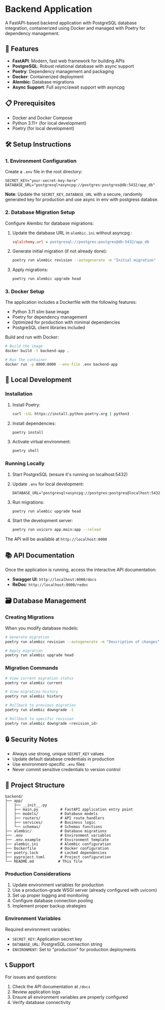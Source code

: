 # Backend Application

A FastAPI-based backend application with PostgreSQL database integration, containerized using Docker and managed with Poetry for dependency management.

## 🚀 Features

- **FastAPI**: Modern, fast web framework for building APIs
- **PostgreSQL**: Robust relational database with async support
- **Poetry**: Dependency management and packaging
- **Docker**: Containerized deployment
- **Alembic**: Database migrations
- **Async Support**: Full async/await support with asyncpg

## 📋 Prerequisites

- Docker and Docker Compose
- Python 3.11+ (for local development)
- Poetry (for local development)

## 🛠️ Setup Instructions

### 1. Environment Configuration

Create a `.env` file in the root directory:

```env
SECRET_KEY="your-secret-key-here"
DATABASE_URL="postgresql+asyncpg://postgres:postgres@db:5432/app_db"
```

**Note**: Update the `SECRET_KEY`, `DATABASE_URL` with a secure, randomly generated key for production and use async in env with postgress databse.

### 2. Database Migration Setup

Configure Alembic for database migrations:

1. Update the database URL in `alembic.ini`  without asyncpg :
   ```ini
   sqlalchemy.url = postgresql://postgres:postgres@db:5432/app_db
   ```

2. Generate initial migration (if not already done):
   ```bash
   poetry run alembic revision --autogenerate -m "Initial migration"
   ```

3. Apply migrations:
   ```bash
   poetry run alembic upgrade head
   ```

### 3. Docker Setup

The application includes a Dockerfile with the following features:
- Python 3.11 slim base image
- Poetry for dependency management
- Optimized for production with minimal dependencies
- PostgreSQL client libraries included

Build and run with Docker:

```bash
# Build the image
docker build -t backend-app .

# Run the container
docker run -p 8000:8000 --env-file .env backend-app
```

## 🔧 Local Development

### Installation

1. Install Poetry:
   ```bash
   curl -sSL https://install.python-poetry.org | python3 -
   ```

2. Install dependencies:
   ```bash
   poetry install
   ```

3. Activate virtual environment:
   ```bash
   poetry shell
   ```

### Running Locally

1. Start PostgreSQL (ensure it's running on localhost:5432)

2. Update `.env` for local development:
   ```env
   DATABASE_URL="postgresql+asyncpg://postgres:postgres@localhost:5432/app_db"
   ```

3. Run migrations:
   ```bash
   poetry run alembic upgrade head
   ```

4. Start the development server:
   ```bash
   poetry run uvicorn app.main:app --reload
   ```

The API will be available at `http://localhost:8000`

## 📚 API Documentation

Once the application is running, access the interactive API documentation:

- **Swagger UI**: `http://localhost:8000/docs`
- **ReDoc**: `http://localhost:8000/redoc`

## 🗃️ Database Management

### Creating Migrations

When you modify database models:

```bash
# Generate migration
poetry run alembic revision --autogenerate -m "Description of changes"

# Apply migration
poetry run alembic upgrade head
```

### Migration Commands

```bash
# View current migration status
poetry run alembic current

# View migration history
poetry run alembic history

# Rollback to previous migration
poetry run alembic downgrade -1

# Rollback to specific revision
poetry run alembic downgrade <revision_id>
```

## 🔒 Security Notes

- Always use strong, unique `SECRET_KEY` values
- Update default database credentials in production
- Use environment-specific `.env` files
- Never commit sensitive credentials to version control

## 📁 Project Structure

```
backend/
├── app/
│   ├── __init__.py
│   ├── main.py          # FastAPI application entry point
│   ├── models/          # Database models
│   ├── routers/         # API route handlers
│   ├── services/        # Business logic
│   └── schemas/         # Schemas functions
├── alembic/             # Database migrations
├── .env                 # Environment variables
├── .env.example         # Environment template
├── alembic.ini          # Alembic configuration
├── Dockerfile           # Docker configuration
├── poetry.lock          # Locked dependencies
├── pyproject.toml       # Project configuration
└── README.md           # This file
```



### Production Considerations

1. Update environment variables for production
2. Use a production-grade WSGI server (already configured with uvicorn)
3. Set up proper logging and monitoring
4. Configure database connection pooling
5. Implement proper backup strategies

### Environment Variables

Required environment variables:
- `SECRET_KEY`: Application secret key
- `DATABASE_URL`: PostgreSQL connection string
- `ENVIRONMENT`: Set to "production" for production deployments

## 📞 Support

For issues and questions:
1. Check the API documentation at `/docs`
2. Review application logs
3. Ensure all environment variables are properly configured
4. Verify database connectivity
